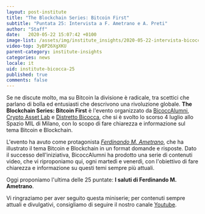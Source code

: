 ```yaml
---
layout: post-institute
title: "The Blockchain Series: Bitcoin First"
subtitle: "Puntata 25: Intervista a F. Ametrano e A. Preti"
author: "Staff"
date:   2020-05-22 15:07:42 +0100
image-list: /assets/img/institute_insights/2020-05-22-intervista-bicoccalumni-thumb.png
video-top: 3yBP26XgXKU
parent-category: institute-insights
categories: news
locale: it
uid: institute-bicocca-25
published: true
comments: false
---
```


Se ne discute molto, ma su Bitcoin la divisione è radicale, tra scettici che parlano di bolla ed entusiasti che descrivono una rivoluzione globale. **The Blockchain Series: Bitcoin First** è l'evento organizzato da [BicoccAlumni](https://www.bicoccalumni.it/), [Crypto Asset Lab](https://cryptoassetlab.diseade.unimib.it/) e [Distretto Bicocca](https://www.distrettobicocca.it/), che si è svolto lo scorso 4 luglio allo Spazio MIL di Milano, con lo scopo di fare chiarezza e informazione sul tema Bitcoin e Blockchain.

L'evento ha avuto come protagonista [*Ferdinando M. Ametrano*](https://www.ametrano.net), che ha illustrato il tema Bitcoin e Blockchain in un format domande e risposte. Dato il successo dell'iniziativa, BicoccAlumni ha prodotto una serie di contenuti video, che vi riproponiamo qui, ogni martedì e venerdì, con l'obiettivo di fare chiarezza e informazione su questi temi sempre più attuali.

Oggi proponiamo l'ultima delle 25 puntate:
**I saluti di Ferdinando M. Ametrano**.

Vi ringraziamo per aver seguito questa miniserie; per contenuti sempre attuali e divulgativi, consigliamo di seguire il nostro canale [Youtube](https://www.youtube.com/channel/UC8h0W-Jan5GkbHLQAO0FYKA).
